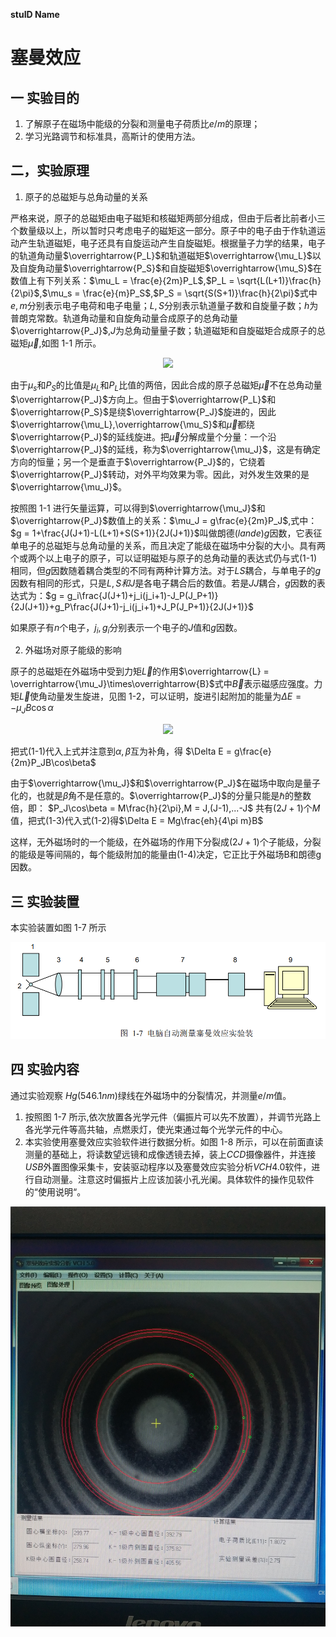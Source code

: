 **stuID Name**

# 塞曼效应

## 一 实验目的

1. 了解原子在磁场中能级的分裂和测量电子荷质比$e/m$的原理；
2. 学习光路调节和标准具，高斯计的使用方法。

## 二，实验原理

1. 原子的总磁矩与总角动量的关系

严格来说，原子的总磁矩由电子磁矩和核磁矩两部分组成，但由于后者比前者小三个数量级以上，所以暂时只考虑电子的磁矩这一部分。原子中的电子由于作轨道运动产生轨道磁矩，电子还具有自旋运动产生自旋磁矩。根据量子力学的结果，电子的轨道角动量$\overrightarrow{P_L}$和轨道磁矩$\overrightarrow{\mu_L}$以及自旋角动量$\overrightarrow{P_S}$和自旋磁矩$\overrightarrow{\mu_S}$在数值上有下列关系：$\mu_L = \frac{e}{2m}P_L$,$P_L = \sqrt{L(L+1)}\frac{h}{2\pi}$,$\mu_s = \frac{e}{m}P_S$,$P_S = \sqrt{S(S+1)}\frac{h}{2\pi}$式中$e,m$分别表示电子电荷和电子电量；$L,S$分别表示轨道量子数和自旋量子数；$h$为普朗克常数。轨道角动量和自旋角动量合成原子的总角动量$\overrightarrow{P_J}$,$J$为总角动量量子数；轨道磁矩和自旋磁矩合成原子的总磁矩$\overrightarrow{\mu}$,如图 1-1 所示。

<div align = "center"><image src = "1.png">

<div align = "left">

由于$\mu_s$和$P_S$的比值是$\mu_L$和$P_L$比值的两倍，因此合成的原子总磁矩$\overrightarrow{\mu}$不在总角动量$\overrightarrow{P_J}$方向上。但由于$\overrightarrow{P_L}$和$\overrightarrow{P_S}$是绕$\overrightarrow{P_J}$旋进的，因此$\overrightarrow{\mu_L},\overrightarrow{\mu_S}$和$\overrightarrow{\mu}$都绕$\overrightarrow{P_J}$的延线旋进。把$\overrightarrow{\mu}$分解成量个分量：一个沿$\overrightarrow{P_J}$的延线，称为$\overrightarrow{\mu_J}$，这是有确定方向的恒量；另一个是垂直于$\overrightarrow{P_J}$的，它绕着$\overrightarrow{P_J}$转动，对外平均效果为零。因此，对外发生效果的是$\overrightarrow{\mu_J}$。

按照图 1-1 进行矢量运算，可以得到$\overrightarrow{\mu_J}$和$\overrightarrow{P_J}$数值上的关系：$\mu_J = g\frac{e}{2m}P_J$,式中：$g = 1+\frac{J(J+1)-L(L+1)+S(S+1)}{2J(J+1)}$叫做朗德$(lande)g$因数，它表征单电子的总磁矩与总角动量的关系，而且决定了能级在磁场中分裂的大小。具有两个或两个以上电子的原子，可以证明磁矩与原子的总角动量的表达式仍与式(1-1)相同，但$g$因数随着耦合类型的不同有两种计算方法。对于$LS$耦合，与单电子的$g$因数有相同的形式，只是$L,S和J$是各电子耦合后的数值。若是$JJ$耦合，$g$因数的表达式为：$g = g_i\frac{J(J+1)+j_i(j_i+1)-J_P(J_P+1)}{2J(J+1)}+g_P\frac{J(J+1)-j_i(j_i+1)+J_P(J_P+1)}{2J(J+1)}$

如果原子有$n$个电子，$j_i,g_i$分别表示一个电子的$J$值和$g$因数。


2. 外磁场对原子能级的影响

原子的总磁矩在外磁场中受到力矩$\overrightarrow{L}$的作用$\overrightarrow{L} = \overrightarrow{\mu_J}\times\overrightarrow{B}$式中$\overrightarrow{B}$表示磁感应强度。力矩$\overrightarrow{L}$使角动量发生旋进，见图 1-2，可以证明，旋进引起附加的能量为$\Delta E = -\mu_JB\cos\alpha$

<div align = "center"><image src = "2.png">

<div align = "left">

把式(1-1)代入上式并注意到$\alpha,\beta$互为补角，得
$\Delta E = g\frac{e}{2m}P_JB\cos\beta$

由于$\overrightarrow{\mu_J}$和$\overrightarrow{P_J}$在磁场中取向是量子化的，也就是$\beta$角不是任意的。$\overrightarrow{P_J}$的分量只能是$\hbar$的整数倍，即：
$P_J\cos\beta = M\frac{h}{2\pi},M = J,(J-1),...-J$
共有$(2J+1)$个$M$值，把式(1-3)代入式(1-2)得$\Delta E = Mg\frac{eh}{4\pi m}B$

这样，无外磁场时的一个能级，在外磁场的作用下分裂成$(2J+1)$个子能级，分裂的能级是等间隔的，每个能级附加的能量由(1-4)决定，它正比于外磁场B和朗德g因数。

## 三 实验装置

本实验装置如图 1-7 所示

![](3.png)

## 四 实验内容

通过实验观察 $Hg(546.1nm)$绿线在外磁场中的分裂情况，并测量$e/m$值。

1. 按照图 1-7 所示,依次放置各光学元件（偏振片可以先不放置），并调节光路上各光学元件等高共轴，点燃汞灯，使光束通过每个光学元件的中心。
2. 本实验使用塞曼效应实验软件进行数据分析。如图 1-8 所示，可以在前面直读测量的基础上，将读数望远镜和成像透镜去掉，装上$CCD$摄像器件，并连接$USB$外置图像采集卡，安装驱动程序以及塞曼效应实验分析$VCH4.0$软件，进行自动测量。注意这时偏振片上应该加装小孔光阑。具体软件的操作见软件的“使用说明“。

![](4.jpg)
